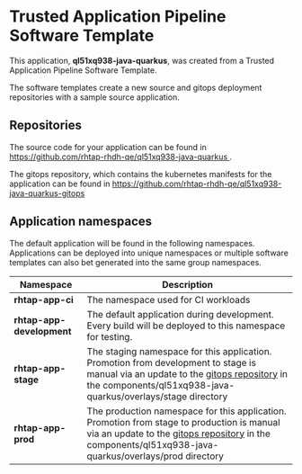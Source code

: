 # Trusted Application Pipeline Software Template

This application, **ql51xq938-java-quarkus**, was created from a Trusted Application Pipeline Software Template.

The software templates create a new source and gitops deployment repositories with a sample source application. 

## Repositories

The source code for your application can be found in [https://github.com/rhtap-rhdh-qe/ql51xq938-java-quarkus ](https://github.com/rhtap-rhdh-qe/ql51xq938-java-quarkus ).
 
The gitops repository, which contains the kubernetes manifests for the application can be found in 
[https://github.com/rhtap-rhdh-qe/ql51xq938-java-quarkus-gitops ](https://github.com/rhtap-rhdh-qe/ql51xq938-java-quarkus-gitops ) 

## Application namespaces 

The default application will be found in the following namespaces. Applications can be deployed into unique namespaces or multiple software templates can also bet generated into the same group namespaces.  

|  Namespace   |  Description   |  
| -------- | -------- |
| **rhtap-app-ci** | The namespace used for CI workloads |
| **rhtap-app-development** | The default application during development. Every build will be deployed to this namespace for testing. |
| **rhtap-app-stage** | The staging namespace for this application. Promotion from development to stage is manual via an update to the [gitops repository](https://github.com/rhtap-rhdh-qe/ql51xq938-java-quarkus-gitops ) in the components/ql51xq938-java-quarkus/overlays/stage directory |
| **rhtap-app-prod** | The production namespace for this application. Promotion from stage to production is manual via an update to the [gitops repository](https://github.com/rhtap-rhdh-qe/ql51xq938-java-quarkus-gitops ) in the components/ql51xq938-java-quarkus/overlays/prod directory |